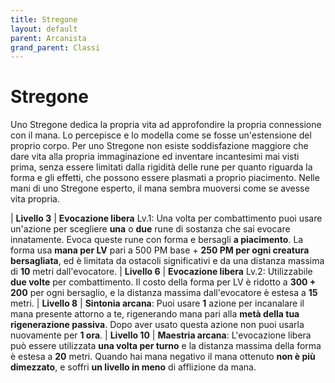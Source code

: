 ```yaml
---
title: Stregone
layout: default
parent: Arcanista
grand_parent: Classi
---
```


# **Stregone**

Uno Stregone dedica la propria vita ad approfondire la propria connessione con il mana. Lo percepisce e lo modella come se fosse un'estensione del proprio corpo. Per uno Stregone non esiste soddisfazione maggiore che dare vita alla propria immaginazione ed inventare incantesimi mai visti prima, senza essere limitati dalla rigidità delle rune per quanto riguarda la forma e gli effetti, che possono essere plasmati a proprio piacimento. Nelle mani di uno Stregone esperto, il mana sembra muoversi come se avesse vita propria.

| **Livello 3** | **Evocazione libera** Lv.1: Una volta per combattimento puoi usare un'azione per scegliere **una** o **due** rune di sostanza che sai evocare innatamente. Evoca queste rune con forma e bersagli **a piacimento**. La forma usa **mana per LV** pari a 500 PM base + **250 PM per ogni creatura bersagliata**, ed è limitata da ostacoli significativi e da una distanza massima di **10** metri dall'evocatore.
| **Livello 6** | **Evocazione libera** Lv.2: Utilizzabile **due volte** per combattimento. Il costo della forma per LV è ridotto a **300 + 200** per ogni bersaglio, e la distanza massima dall'evocatore è estesa a **15** metri.
| **Livello 8** | **Sintonia arcana**: Puoi usare **1** azione per incanalare il mana presente attorno a te, rigenerando mana pari alla **metà della tua rigenerazione passiva**. Dopo aver usato questa azione non puoi usarla nuovamente per **1 ora**.
| **Livello 10** | **Maestria arcana**: L'evocazione libera può essere utilizzata **una volta per turno** e la distanza massima della forma è estesa a **20** metri. Quando hai mana negativo il mana ottenuto **non è più dimezzato**, e soffri **un livello in meno** di afflizione da mana.